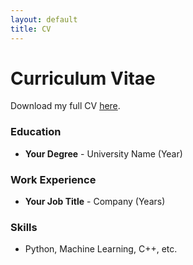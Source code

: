 ```yaml
---
layout: default
title: CV
---
```


# Curriculum Vitae

Download my full CV [here](cv.pdf).

### Education
- **Your Degree** - University Name (Year)

### Work Experience
- **Your Job Title** - Company (Years)

### Skills
- Python, Machine Learning, C++, etc.